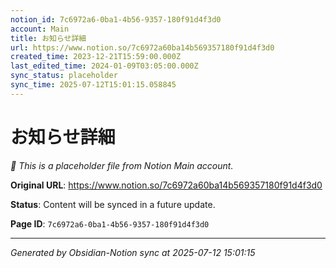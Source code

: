```yaml
---
notion_id: 7c6972a6-0ba1-4b56-9357-180f91d4f3d0
account: Main
title: お知らせ詳細
url: https://www.notion.so/7c6972a60ba14b569357180f91d4f3d0
created_time: 2023-12-21T15:59:00.000Z
last_edited_time: 2024-01-09T03:05:00.000Z
sync_status: placeholder
sync_time: 2025-07-12T15:01:15.058845
---
```


# お知らせ詳細

*🔄 This is a placeholder file from Notion Main account.*

**Original URL**: https://www.notion.so/7c6972a60ba14b569357180f91d4f3d0

**Status**: Content will be synced in a future update.

**Page ID**: `7c6972a6-0ba1-4b56-9357-180f91d4f3d0`

---

*Generated by Obsidian-Notion sync at 2025-07-12 15:01:15*
